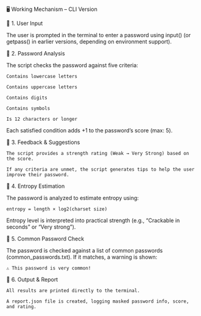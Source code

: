 🖥️ Working Mechanism – CLI Version

🔹 1. User Input

The user is prompted in the terminal to enter a password using input() (or getpass() in earlier versions, depending on environment support).

🔹 2. Password Analysis

The script checks the password against five criteria:

    Contains lowercase letters

    Contains uppercase letters

    Contains digits

    Contains symbols

    Is 12 characters or longer

Each satisfied condition adds +1 to the password’s score (max: 5).

🔹 3. Feedback & Suggestions

    The script provides a strength rating (Weak → Very Strong) based on the score.

    If any criteria are unmet, the script generates tips to help the user improve their password.

🔹 4. Entropy Estimation

The password is analyzed to estimate entropy using:

    entropy = length × log2(charset size)

Entropy level is interpreted into practical strength (e.g., “Crackable in seconds” or “Very strong”).

🔹 5. Common Password Check

The password is checked against a list of common passwords (common_passwords.txt).
If it matches, a warning is shown:

    ⚠️ This password is very common!

🔹 6. Output & Report

    All results are printed directly to the terminal.

    A report.json file is created, logging masked password info, score, and rating.
